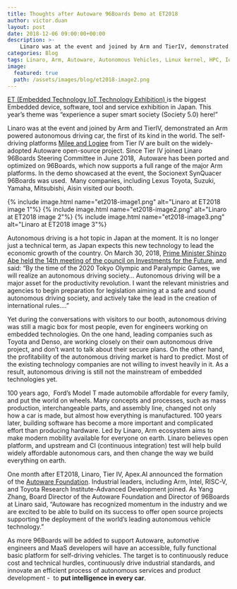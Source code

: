 ```yaml
---
title: Thoughts after Autoware 96Boards Demo at ET2018
author: victor.duan
layout: post
date: 2018-12-06 09:00:00+00:00
description: >-
    Linaro was at the event and joined by Arm and TierIV, demonstrated an Arm powered autonomous driving car, the first of its kind in the world. The self-driving platforms Milee and Logiee from Tier IV are built on the widely-adopted Autoware open-source project.
categories: Blog
tags: Linaro, Arm, Autoware, Autonomous Vehicles, Linux kernel, HPC, IoT, Embedded, AI, Networking, Security, Big Data, Japan, ET2018
image:
  featured: true
  path: /assets/images/blog/et2018-image2.png
---
```

[ET (Embedded Technology IoT Technology Exhibition) ](http://www.jasa.or.jp/expo/2018/)is the biggest Embedded device, software, tool and service exhibition in Japan. This year’s theme was “experience a super smart society (Society 5.0) here!” 

Linaro was at the event and joined by Arm and TierIV, demonstrated an Arm powered autonomous driving car, the first of its kind in the world. The self-driving platforms [Milee and Logiee](https://tier4.jp/en/products.php) from Tier IV are built on the widely-adopted Autoware open-source project. Since Tier IV joined Linaro 96Boards Steering Committee in June 2018,  Autoware has been ported and optimized on 96Boards, which now supports a full range of the major Arm platforms. In the demo showcased at the event, the Socionext SynQuacer 96Boards was used.  Many companies, including Lexus Toyota, Suzuki, Yamaha, Mitsubishi, Aisin visited our booth. 

{% include image.html name="et2018-image1.png" alt="Linaro at ET2018 image 1"%}
{% include image.html name="et2018-image2.png" alt="Linaro at ET2018 image 2"%}
{% include image.html name="et2018-image3.png" alt="Linaro at ET2018 image 3"%}

Autonomous driving is a hot topic in Japan at the moment. It is no longer just a technical term, as Japan expects this new technology to lead the economic growth of the country. On March 30, 2018, [Prime Minister Shinzo Abe held the 14th meeting of the council on Investments for the Future](https://japan.kantei.go.jp/98_abe/actions/201803/30Article4.html), and said: “By the time of the 2020 Tokyo Olympic and Paralympic Games, we will realize an autonomous driving society… Autonomous driving will be a major asset for the productivity revolution. I want the relevant ministries and agencies to begin preparation for legislation aiming at a safe and sound autonomous driving society, and actively take the lead in the creation of international rules....”

Yet during the conversations with visitors to our booth, autonomous driving was still a magic box for most people, even for engineers working on embedded technologies. On the one hand, leading companies such as Toyota and Denso, are working closely on their own autonomous drive project, and don’t want to talk about their secure plans. On the other hand, the profitability of the autonomous driving market is hard to predict. Most of the existing technology companies are not willing to invest heavily in it. As a result, autonomous driving is still not the mainstream of embedded technologies yet. 

100 years ago,  Ford’s Model T made automobile affordable for every family, and put the world on wheels. Many concepts and processes, such as mass production, interchangeable parts, and assembly line, changed not only how a car is made, but almost how everything is manufactured. 100 years later, building software has become a more important and complicated effort than producing hardware. Led by Linaro, Arm ecosystem aims to make modern mobility available for everyone on earth. Linaro believes open platform, and upstream and CI (continuous integration) test will help build widely affordable autonomous cars, and then change the way we build everything on earth.

One month after ET2018, Linaro, Tier IV, Apex.AI announced the formation of the [Autoware Foundation](https://www.autoware.org/). Industrial leaders, including Arm, Intel, RISC-V, and Toyota Research Institute-Advanced Development joined. As Yang Zhang, Board Director of the Autoware Foundation and Director of 96Boards at Linaro said, “Autoware has recognized momentum in the industry and we are excited to be able to build on its success to offer open source projects supporting the deployment of the world’s leading autonomous vehicle technology.”

As more 96Boards will be added to support Autoware, automotive engineers and MaaS developers will have an accessible, fully functional basic platform for self-driving vehicles. The target is to continuously reduce cost and technical hurdles, continuously drive industrial standards, and innovate an efficient process of autonomous services and product development -  to **put intelligence in every car**.